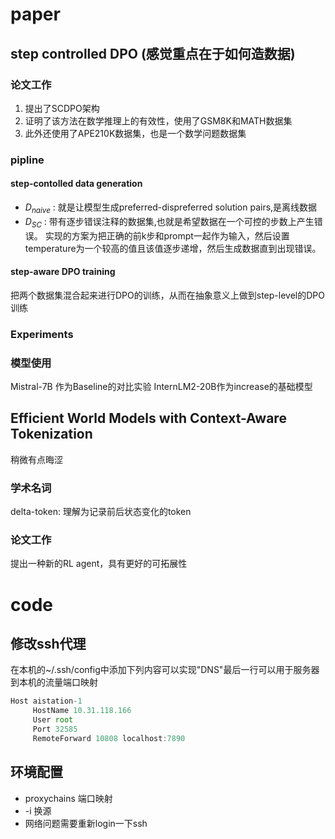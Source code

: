 # paper

## step controlled DPO (感觉重点在于如何造数据)

### 论文工作

1. 提出了SCDPO架构
2. 证明了该方法在数学推理上的有效性，使用了GSM8K和MATH数据集
3. 此外还使用了APE210K数据集，也是一个数学问题数据集

### pipline

#### step-contolled data generation

- $D_{naive}$ : 就是让模型生成preferred-dispreferred solution pairs,是离线数据
- $D_{SC}$ : 带有逐步错误注释的数据集,也就是希望数据在一个可控的步数上产生错误。 实现的方案为把正确的前k步和prompt一起作为输入，然后设置temperature为一个较高的值且该值逐步递增，然后生成数据直到出现错误。

#### step-aware DPO training

把两个数据集混合起来进行DPO的训练，从而在抽象意义上做到step-level的DPO训练

### Experiments

### 模型使用

Mistral-7B 作为Baseline的对比实验
InternLM2-20B作为increase的基础模型

## Efficient World Models with Context-Aware Tokenization

稍微有点晦涩

### 学术名词

delta-token: 理解为记录前后状态变化的token

### 论文工作

提出一种新的RL agent，具有更好的可拓展性

# code

## 修改ssh代理

在本机的~/.ssh/config中添加下列内容可以实现"DNS"最后一行可以用于服务器到本机的流量端口映射

```js
Host aistation-1
     HostName 10.31.118.166
     User root
     Port 32585
     RemoteForward 10808 localhost:7890
```

## 环境配置

- proxychains 端口映射
- -i 换源
- 网络问题需要重新login一下ssh
